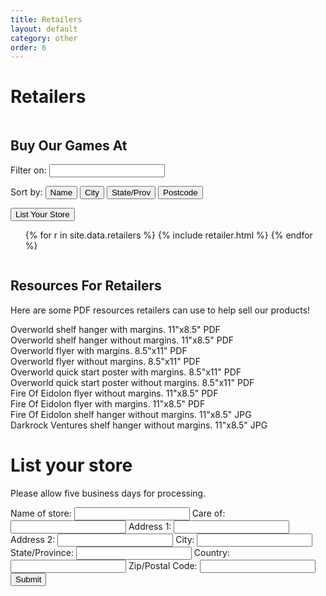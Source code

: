 ```yaml
---
title: Retailers
layout: default
category: other
order: 6
---
```


# Retailers

<div class="left column">

<h2>Buy Our Games At</h2>

<div id="retailer-list">
  <p>Filter on: <input class="search" /></p>
  <p class="sort-controls">
    Sort by: 
    <button class="sort" data-sort="name">Name</button>
    <button class="sort" data-sort="city">City</button>
    <button class="sort" data-sort="state">State/Prov</button>
    <button class="sort" data-sort="zip">Postcode</button>
  </p>
<button id="list-your-store">List Your Store</button>
<ul class="list">
{% for r in site.data.retailers %}
{% include retailer.html %}
{% endfor %}
</ul>
</div>

</div>

<div class="right column">

<h2>Resources For Retailers</h2>
<p>Here are some PDF resources retailers can use to help sell our products!</p>

<div class="gallery">
  <div class="retailer-resources">
    <a class="retailer-resources-link" href="https://drive.google.com/file/d/1b2r833YbXVO_J7UxJ61W7Uddit0_6aHR/view?usp=sharing">
    </a>
    <div class="thumbnail" style="background-image: url('/assets/images/retailer-kit-thumbnails/overworld-shelf-hanger-with-margin.png')">
    </div>
    <div class="gallery-caption">
      Overworld shelf hanger with margins. 11"x8.5" PDF
    </div>
  </div>
  <div class="retailer-resources">
    <a class="retailer-resources-link" href="https://drive.google.com/file/d/1Mck_kc4BPL8WfHXcuhp5uGaTAbtAVp3G/view?usp=sharing">
    </a>
    <div class="thumbnail" style="background-image: url('/assets/images/retailer-kit-thumbnails/overworld-shelf-hanger.png')">
    </div>
    <div class="gallery-caption">
      Overworld shelf hanger without margins. 11"x8.5" PDF
    </div>
  </div>
  <div class="retailer-resources">
    <a class="retailer-resources-link" href="https://drive.google.com/file/d/14S7C87UxIw6OfCMVrdL8FCNo0dH4SmSq/view?usp=sharing">
    </a>
    <div class="thumbnail" style="background-image: url('/assets/images/retailer-kit-thumbnails/overworld-flyer-with-margins.png')">
    </div>
    <div class="gallery-caption">
      Overworld flyer with margins. 8.5"x11" PDF
    </div>
  </div>
  <div class="retailer-resources">
    <a class="retailer-resources-link" href="https://drive.google.com/file/d/16vk8RJLm0GxKOyxqV_PI4JL8jWACo4pw/view?usp=sharing">
    </a>
    <div class="thumbnail" style="background-image: url('/assets/images/retailer-kit-thumbnails/overworld-flyer.png')">
    </div>
    <div class="gallery-caption">
      Overworld flyer without margins. 8.5"x11" PDF
    </div>
  </div>
  <div class="retailer-resources">
    <a class="retailer-resources-link" href="https://drive.google.com/file/d/1r6LsR1Zc-yYEt2lbbu5qlO8r0zw3acBy/view?usp=sharing">
    </a>
    <div class="thumbnail" style="background-image: url('/assets/images/retailer-kit-thumbnails/overworld-quick-start-poster-with-margins.png')">
    </div>
    <div class="gallery-caption">
      Overworld quick start poster with margins. 8.5"x11" PDF
    </div>
  </div>
  <div class="retailer-resources">
    <a class="retailer-resources-link"  href="https://drive.google.com/file/d/1rdMkOXryKU6nX-XVS-byjaQgw557ijH-/view?usp=sharing">
    </a>
    <div class="thumbnail" style="background-image: url('/assets/images/retailer-kit-thumbnails/overworld-quick-start-poster.png')">
    </div>
    <div class="gallery-caption">
      Overworld quick start poster without margins. 8.5"x11" PDF
    </div>
  </div>
  <div class="retailer-resources">
    <a href="https://drive.google.com/file/d/1VYtY3CD51TDHckQR6Xf_c1Dney1dfqFI/view?usp=sharing">
    </a>
    <div class="thumbnail" style="background-image: url('/assets/images/retailer-kit-thumbnails/fire-of-eidolon-flyer.png')">
    </div>
    <div class="gallery-caption">
      Fire Of Eidolon flyer without margins. 11"x8.5" PDF
    </div>
  </div>
  <div class="retailer-resources">
    <a href="https://drive.google.com/file/d/14mjX0LJsTekBYkbzr6cMcK07Qlv8wCWq/view?usp=sharing">
    </a>
    <div class="thumbnail" style="background-image: url('/assets/images/retailer-kit-thumbnails/fire-of-eidolon-flyer-with-margins.png')">
    </div>
    <div class="gallery-caption">
      Fire Of Eidolon flyer with margins. 11"x8.5" PDF
    </div>
  </div>
  <div class="retailer-resources">
    <a href="https://drive.google.com/file/d/1E4_006Y81XqbkSmVu9In_xvFM_hbpmOI/view?usp=sharing">
    </a>
    <div class="thumbnail" style="background-image: url('/assets/images/retailer-kit-thumbnails/fire-of-eidolon-shelf-hanger.png')">
    </div>
    <div class="gallery-caption">
      Fire Of Eidolon shelf hanger without margins. 11"x8.5" JPG
    </div>
  </div>
  <div class="retailer-resources">
    <a href="https://drive.google.com/file/d/1OHrO6Th7edcEYvqf4INXMDbLLrimjmXb/view?usp=sharing">
    </a>
    <div class="thumbnail" style="background-image: url('/assets/images/retailer-kit-thumbnails/darkrock-ventures-shelf-hanger.jpg')">
    </div>
    <div class="gallery-caption">
      Darkrock Ventures shelf hanger without margins. 11"x8.5" JPG
    </div>
  </div>
</div>
<div id="add-retailer-modal">
<h1>List your store</h1>
<p>Please allow five business days for processing.</p>
<label  for="r-name">Name of store:</label>
<input name="r-name" type="text" class="add-retailer-field" />
<label  for="r-care-of">Care of:</label>
<input name="r-care-of" type="text" class="add-retailer-field" />
<label  for="r-address1">Address 1:</label>
<input name="r-address1" type="text" class="add-retailer-field" />
<label  for="r-address2">Address 2:</label>
<input name="r-address2" type="text" class="add-retailer-field" />
<label  for="r-city">City:</label>
<input name="r-city" type="text" class="add-retailer-field" />
<label  for="r-state">State/Province:</label>
<input name="r-state" type="text" class="add-retailer-field" />
<label  for="r-country">Country:</label>
<input name="r-country" type="text" class="add-retailer-field" />
<label  for="r-zip">Zip/Postal Code:</label>
<input name="r-zip" type="text" class="add-retailer-field" />
<input type="submit" value="Submit" />
</div>
<script src="//cdnjs.cloudflare.com/ajax/libs/list.js/1.5.0/list.min.js"></script>
<script>
var show_store_form_btn = document.getElementById('list-your-store');
var add_retailer_modal = document.getElementById('add-retailer-modal');
show_store_form_btn.addEventListener("click", function() {
add_retailer_modal.style.display = 'block';
});
document.addEventListener("DOMContentLoaded", function() { 
var options = {
    valueNames: [ 'name', 'city', 'state', 'zip' ]
};
var retailerList = new List('retailer-list', options);
});
</script>

</div>
